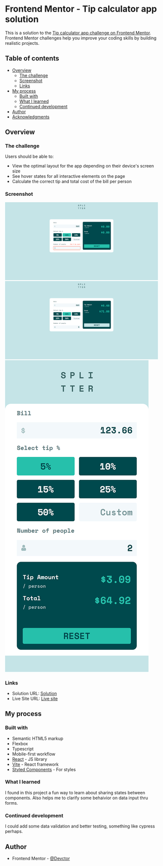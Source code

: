 # Frontend Mentor - Tip calculator app solution

This is a solution to the [Tip calculator app challenge on Frontend Mentor](https://www.frontendmentor.io/challenges/tip-calculator-app-ugJNGbJUX). Frontend Mentor challenges help you improve your coding skills by building realistic projects.

## Table of contents

- [Overview](#overview)
  - [The challenge](#the-challenge)
  - [Screenshot](#screenshot)
  - [Links](#links)
- [My process](#my-process)
  - [Built with](#built-with)
  - [What I learned](#what-i-learned)
  - [Continued development](#continued-development)
- [Author](#author)
- [Acknowledgments](#acknowledgments)

## Overview

### The challenge

Users should be able to:

- View the optimal layout for the app depending on their device's screen size
- See hover states for all interactive elements on the page
- Calculate the correct tip and total cost of the bill per person

### Screenshot

![](./src/assets/desktop.png)
![](./src/assets/desktop2.png)
![](./src/assets/mobile.png)



### Links

- Solution URL: [Solution](https://github.com/devctor/tip-calculator-app-frontendmentor)
- Live Site URL: [Live site](https://632c64ac2b8a1f2ecfbc4d20--voluble-sfogliatella-d92917.netlify.app/)

## My process

### Built with

- Semantic HTML5 markup
- Flexbox
- Typescript
- Mobile-first workflow
- [React](https://reactjs.org/) - JS library
- [Vite](https://vitejs.dev/) - React framework
- [Styled Components](https://styled-components.com/) - For styles

### What I learned

I found in this project a fun way to learn about sharing states between components. Also helps me to clarify some behaivior on data input thru forms.

### Continued development

  I could add some data validation and better testing, something like cypress perhaps.

## Author
- Frontend Mentor - [@Devctor](https://www.frontendmentor.io/profile/Acrata)


